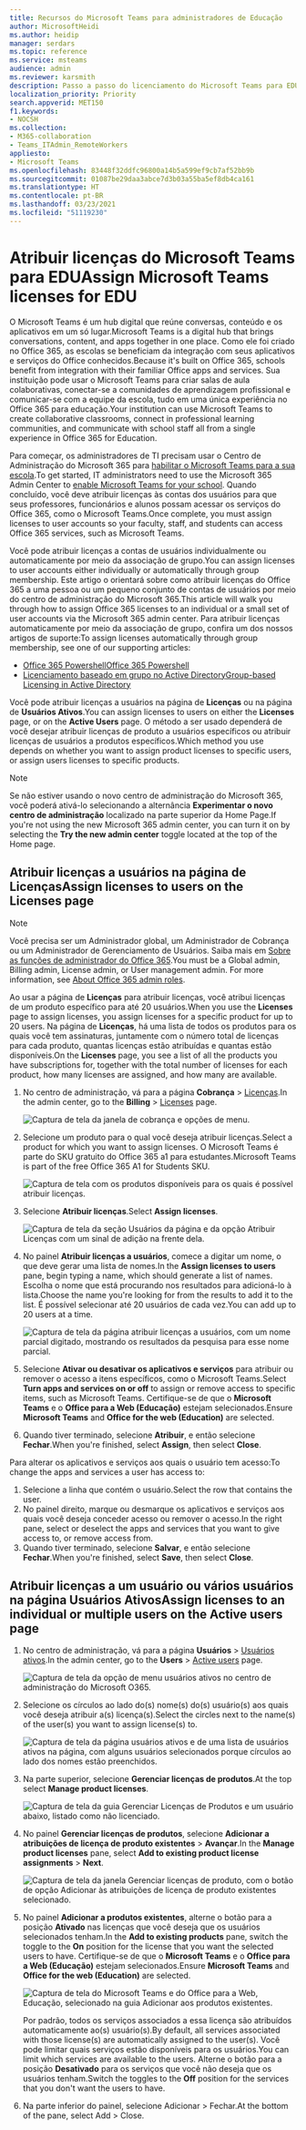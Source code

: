 ```yaml
---
title: Recursos do Microsoft Teams para administradores de Educação
author: MicrosoftHeidi
ms.author: heidip
manager: serdars
ms.topic: reference
ms.service: msteams
audience: admin
ms.reviewer: karsmith
description: Passo a passo do licenciamento do Microsoft Teams para EDU.
localization_priority: Priority
search.appverid: MET150
f1.keywords:
- NOCSH
ms.collection:
- M365-collaboration
- Teams_ITAdmin_RemoteWorkers
appliesto:
- Microsoft Teams
ms.openlocfilehash: 83448f32ddfc96800a14b5a599ef9cb7af52bb9b
ms.sourcegitcommit: 01087be29daa3abce7d3b03a55ba5ef8db4ca161
ms.translationtype: HT
ms.contentlocale: pt-BR
ms.lasthandoff: 03/23/2021
ms.locfileid: "51119230"
---
```

# <a name="assign-microsoft-teams-licenses-for-edu"></a><span data-ttu-id="ca313-103">Atribuir licenças do Microsoft Teams para EDU</span><span class="sxs-lookup"><span data-stu-id="ca313-103">Assign Microsoft Teams licenses for EDU</span></span>

<span data-ttu-id="ca313-104">O Microsoft Teams é um hub digital que reúne conversas, conteúdo e os aplicativos em um só lugar.</span><span class="sxs-lookup"><span data-stu-id="ca313-104">Microsoft Teams is a digital hub that brings conversations, content, and apps together in one place.</span></span> <span data-ttu-id="ca313-105">Como ele foi criado no Office 365, as escolas se beneficiam da integração com seus aplicativos e serviços do Office conhecidos.</span><span class="sxs-lookup"><span data-stu-id="ca313-105">Because it's built on Office 365, schools benefit from integration with their familiar Office apps and services.</span></span> <span data-ttu-id="ca313-106">Sua instituição pode usar o Microsoft Teams para criar salas de aula colaborativas, conectar-se a comunidades de aprendizagem profissional e comunicar-se com a equipe da escola, tudo em uma única experiência no Office 365 para educação.</span><span class="sxs-lookup"><span data-stu-id="ca313-106">Your institution can use Microsoft Teams to create collaborative classrooms, connect in professional learning communities, and communicate with school staff all from a single experience in Office 365 for Education.</span></span>

<span data-ttu-id="ca313-107">Para começar, os administradores de TI precisam usar o Centro de Administração do Microsoft 365 para [habilitar o Microsoft Teams para a sua escola](/microsoft-365/education/intune-edu-trial/enable-microsoft-teams).</span><span class="sxs-lookup"><span data-stu-id="ca313-107">To get started, IT administrators need to use the Microsoft 365 Admin Center to [enable Microsoft Teams for your school](/microsoft-365/education/intune-edu-trial/enable-microsoft-teams).</span></span>
<span data-ttu-id="ca313-108">Quando concluído, você deve atribuir licenças às contas dos usuários para que seus professores, funcionários e alunos possam acessar os serviços do Office 365, como o Microsoft Teams.</span><span class="sxs-lookup"><span data-stu-id="ca313-108">Once complete, you must assign licenses to user accounts so your faculty, staff, and students can access Office 365 services, such as Microsoft Teams.</span></span>

<span data-ttu-id="ca313-109">Você pode atribuir licenças a contas de usuários individualmente ou automaticamente por meio da associação de grupo.</span><span class="sxs-lookup"><span data-stu-id="ca313-109">You can assign licenses to user accounts either individually or automatically through group membership.</span></span> <span data-ttu-id="ca313-110">Este artigo o orientará sobre como atribuir licenças do Office 365 a uma pessoa ou um pequeno conjunto de contas de usuários por meio do centro de administração do Microsoft 365.</span><span class="sxs-lookup"><span data-stu-id="ca313-110">This article will walk you through how to assign Office 365 licenses to an individual or a small set of user accounts via the Microsoft 365 admin center.</span></span> <span data-ttu-id="ca313-111">Para atribuir licenças automaticamente por meio da associação de grupo, confira um dos nossos artigos de suporte:</span><span class="sxs-lookup"><span data-stu-id="ca313-111">To assign licenses automatically through group membership, see one of our supporting articles:</span></span>

- [<span data-ttu-id="ca313-112">Office 365 Powershell</span><span class="sxs-lookup"><span data-stu-id="ca313-112">Office 365 Powershell</span></span>](/office365/enterprise/powershell/assign-licenses-to-user-accounts-with-office-365-powershell)
- [<span data-ttu-id="ca313-113">Licenciamento baseado em grupo no Active Directory</span><span class="sxs-lookup"><span data-stu-id="ca313-113">Group-based Licensing in Active Directory</span></span>](/azure/active-directory/users-groups-roles/licensing-groups-assign)

<span data-ttu-id="ca313-114">Você pode atribuir licenças a usuários na página de **Licenças** ou na página de **Usuários Ativos**.</span><span class="sxs-lookup"><span data-stu-id="ca313-114">You can assign licenses to users on either the **Licenses** page, or on the **Active Users** page.</span></span> <span data-ttu-id="ca313-115">O método a ser usado dependerá de você desejar atribuir licenças de produto a usuários específicos ou atribuir licenças de usuários a produtos específicos.</span><span class="sxs-lookup"><span data-stu-id="ca313-115">Which method you use depends on whether you want to assign product licenses to specific users, or assign users licenses to specific products.</span></span>

> [!NOTE]
> <span data-ttu-id="ca313-116">Se não estiver usando o novo centro de administração do Microsoft 365, você poderá ativá-lo selecionando a alternância **Experimentar o novo centro de administração** localizado na parte superior da Home Page.</span><span class="sxs-lookup"><span data-stu-id="ca313-116">If you're not using the new Microsoft 365 admin center, you can turn it on by selecting the **Try the new admin center** toggle located at the top of the Home page.</span></span>

## <a name="assign-licenses-to-users-on-the-licenses-page"></a><span data-ttu-id="ca313-117">Atribuir licenças a usuários na página de Licenças</span><span class="sxs-lookup"><span data-stu-id="ca313-117">Assign licenses to users on the Licenses page</span></span>

> [!NOTE]
> <span data-ttu-id="ca313-118">Você precisa ser um Administrador global, um Administrador de Cobrança ou um Administrador de Gerenciamento de Usuários. Saiba mais em [Sobre as funções de administrador do Office 365](/microsoft-365/admin/add-users/about-admin-roles).</span><span class="sxs-lookup"><span data-stu-id="ca313-118">You must be a Global admin, Billing admin, License admin, or User management admin. For more information, see [About Office 365 admin roles](/microsoft-365/admin/add-users/about-admin-roles).</span></span>

<span data-ttu-id="ca313-119">Ao usar a página de **Licenças** para atribuir licenças, você atribui licenças de um produto específico para até 20 usuários.</span><span class="sxs-lookup"><span data-stu-id="ca313-119">When you use the **Licenses** page to assign licenses, you assign licenses for a specific product for up to 20 users.</span></span> <span data-ttu-id="ca313-120">Na página de **Licenças**, há uma lista de todos os produtos para os quais você tem assinaturas, juntamente com o número total de licenças para cada produto, quantas licenças estão atribuídas e quantas estão disponíveis.</span><span class="sxs-lookup"><span data-stu-id="ca313-120">On the **Licenses** page, you see a list of all the products you have subscriptions for, together with the total number of licenses for each product, how many licenses are assigned, and how many are available.</span></span>

1. <span data-ttu-id="ca313-121">No centro de administração, vá para a página **Cobrança** > [Licenças](https://go.microsoft.com/fwlink/p/?linkid=842264).</span><span class="sxs-lookup"><span data-stu-id="ca313-121">In the admin center, go to the **Billing** > [Licenses](https://go.microsoft.com/fwlink/p/?linkid=842264) page.</span></span>

   ![Captura de tela da janela de cobrança e opções de menu.](media/EDU-Lic-Billing-License.png)
2. <span data-ttu-id="ca313-123">Selecione um produto para o qual você deseja atribuir licenças.</span><span class="sxs-lookup"><span data-stu-id="ca313-123">Select a product for which you want to assign licenses.</span></span> <span data-ttu-id="ca313-124">O Microsoft Teams é parte do SKU gratuito do Office 365 a1 para estudantes.</span><span class="sxs-lookup"><span data-stu-id="ca313-124">Microsoft Teams is part of the free Office 365 A1 for Students SKU.</span></span>

   ![Captura de tela com os produtos disponíveis para os quais é possível atribuir licenças.](media/EDU-Lic-Licenses-Products.png)
3. <span data-ttu-id="ca313-126">Selecione **Atribuir licenças**.</span><span class="sxs-lookup"><span data-stu-id="ca313-126">Select **Assign licenses**.</span></span>

   ![Captura de tela da seção Usuários da página e da opção Atribuir Licenças com um sinal de adição na frente dela.](media/EDU-Lic-Assign-Licenses.png)
4. <span data-ttu-id="ca313-128">No painel **Atribuir licenças a usuários**, comece a digitar um nome, o que deve gerar uma lista de nomes.</span><span class="sxs-lookup"><span data-stu-id="ca313-128">In the **Assign licenses to users** pane, begin typing a name, which should generate a list of names.</span></span> <span data-ttu-id="ca313-129">Escolha o nome que está procurando nos resultados para adicioná-lo à lista.</span><span class="sxs-lookup"><span data-stu-id="ca313-129">Choose the name you're looking for from the results to add it to the list.</span></span> <span data-ttu-id="ca313-130">É possível selecionar até 20 usuários de cada vez.</span><span class="sxs-lookup"><span data-stu-id="ca313-130">You can add up to 20 users at a time.</span></span>

   ![Captura de tela da página atribuir licenças a usuários, com um nome parcial digitado, mostrando os resultados da pesquisa para esse nome parcial.](media/EDU-Lic-Assign-Licenses-Users.png)
5. <span data-ttu-id="ca313-132">Selecione **Ativar ou desativar os aplicativos e serviços** para atribuir ou remover o acesso a itens específicos, como o Microsoft Teams.</span><span class="sxs-lookup"><span data-stu-id="ca313-132">Select **Turn apps and services on or off** to assign or remove access to specific items, such as Microsoft Teams.</span></span> <span data-ttu-id="ca313-133">Certifique-se de que o **Microsoft Teams** e o **Office para a Web (Educação)** estejam selecionados.</span><span class="sxs-lookup"><span data-stu-id="ca313-133">Ensure **Microsoft Teams** and **Office for the web (Education)** are selected.</span></span>
6. <span data-ttu-id="ca313-134">Quando tiver terminado, selecione **Atribuir**, e então selecione **Fechar**.</span><span class="sxs-lookup"><span data-stu-id="ca313-134">When you're finished, select **Assign**, then select **Close**.</span></span>

<span data-ttu-id="ca313-135">Para alterar os aplicativos e serviços aos quais o usuário tem acesso:</span><span class="sxs-lookup"><span data-stu-id="ca313-135">To change the apps and services a user has access to:</span></span>

1. <span data-ttu-id="ca313-136">Selecione a linha que contém o usuário.</span><span class="sxs-lookup"><span data-stu-id="ca313-136">Select the row that contains the user.</span></span>
1. <span data-ttu-id="ca313-137">No painel direito, marque ou desmarque os aplicativos e serviços aos quais você deseja conceder acesso ou remover o acesso.</span><span class="sxs-lookup"><span data-stu-id="ca313-137">In the right pane, select or deselect the apps and services that you want to give access to, or remove access from.</span></span>
1. <span data-ttu-id="ca313-138">Quando tiver terminado, selecione **Salvar**, e então selecione **Fechar**.</span><span class="sxs-lookup"><span data-stu-id="ca313-138">When you're finished, select **Save**, then select **Close**.</span></span>

## <a name="assign-licenses-to-an-individual-or-multiple-users-on-the-active-users-page"></a><span data-ttu-id="ca313-139">Atribuir licenças a um usuário ou vários usuários na página Usuários Ativos</span><span class="sxs-lookup"><span data-stu-id="ca313-139">Assign licenses to an individual or multiple users on the Active users page</span></span>

1. <span data-ttu-id="ca313-140">No centro de administração, vá para a página **Usuários**  > [Usuários ativos](https://go.microsoft.com/fwlink/p/?linkid=834822).</span><span class="sxs-lookup"><span data-stu-id="ca313-140">In the admin center, go to the **Users** > [Active users](https://go.microsoft.com/fwlink/p/?linkid=834822) page.</span></span>

   ![Captura de tela da opção de menu usuários ativos no centro de administração do Microsoft O365.](media/EDU-Lic-Active-Users.png)
2. <span data-ttu-id="ca313-142">Selecione os círculos ao lado do(s) nome(s) do(s) usuário(s) aos quais você deseja atribuir a(s) licença(s).</span><span class="sxs-lookup"><span data-stu-id="ca313-142">Select the circles next to the name(s) of the user(s) you want to assign license(s) to.</span></span>

   ![Captura de tela da página usuários ativos e de uma lista de usuários ativos na página, com alguns usuários selecionados porque círculos ao lado dos nomes estão preenchidos.](media/EDU-Lic-Active-Users-List.png)
3. <span data-ttu-id="ca313-144">Na parte superior, selecione **Gerenciar licenças de produtos**.</span><span class="sxs-lookup"><span data-stu-id="ca313-144">At the top select **Manage product licenses**.</span></span>

   ![Captura de tela da guia Gerenciar Licenças de Produtos e um usuário abaixo, listado como não licenciado.](media/EDU-Lic-Manage-Product-Licenses.png)
4. <span data-ttu-id="ca313-146">No painel **Gerenciar licenças de produtos**, selecione **Adicionar a atribuições de licença de produto existentes** > **Avançar**.</span><span class="sxs-lookup"><span data-stu-id="ca313-146">In the **Manage product licenses** pane, select **Add to existing product license assignments** > **Next**.</span></span>

   ![Captura de tela da janela Gerenciar licenças de produto, com o botão de opção Adicionar às atribuições de licença de produto existentes selecionado.](media/EDU-Lic-Add-Existing-Product.png)
5. <span data-ttu-id="ca313-148">No painel **Adicionar a produtos existentes**, alterne o botão para a posição **Ativado** nas licenças que você deseja que os usuários selecionados tenham.</span><span class="sxs-lookup"><span data-stu-id="ca313-148">In the **Add to existing products** pane, switch the toggle to the **On** position for the license that you want the selected users to have.</span></span> <span data-ttu-id="ca313-149">Certifique-se de que o **Microsoft Teams** e o **Office para a Web (Educação)** estejam selecionados.</span><span class="sxs-lookup"><span data-stu-id="ca313-149">Ensure **Microsoft Teams** and **Office for the web (Education)** are selected.</span></span>

   ![Captura de tela do Microsoft Teams e do Office para a Web, Educação, selecionado na guia Adicionar aos produtos existentes.](media/EDU-Lic-Add-Existing-Products.png)

   <span data-ttu-id="ca313-151">Por padrão, todos os serviços associados a essa licença são atribuídos automaticamente ao(s) usuário(s).</span><span class="sxs-lookup"><span data-stu-id="ca313-151">By default, all services associated with those license(s) are automatically assigned to the user(s).</span></span> <span data-ttu-id="ca313-152">Você pode limitar quais serviços estão disponíveis para os usuários.</span><span class="sxs-lookup"><span data-stu-id="ca313-152">You can limit which services are available to the users.</span></span> <span data-ttu-id="ca313-153">Alterne o botão para a posição **Desativado** para os serviços que você não deseja que os usuários tenham.</span><span class="sxs-lookup"><span data-stu-id="ca313-153">Switch the toggles to the **Off** position for the services that you don't want the users to have.</span></span>
6. <span data-ttu-id="ca313-154">Na parte inferior do painel, selecione Adicionar > Fechar.</span><span class="sxs-lookup"><span data-stu-id="ca313-154">At the bottom of the pane, select Add > Close.</span></span>
